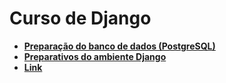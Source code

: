# Curso de Django



- [**Preparação do banco de dados (PostgreSQL)**](content/000_db.md)
- [**Preparativos do ambiente Django**](content/001_env_prep.md)
- [**Link**]()